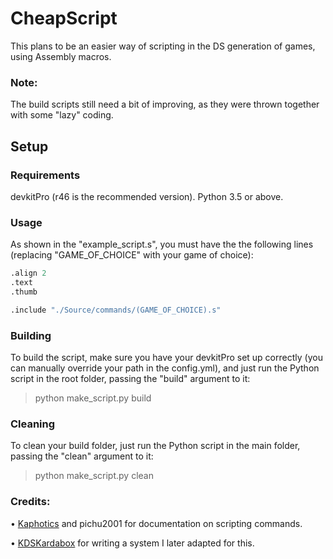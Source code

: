 # CheapScript
This plans to be an easier way of scripting in the DS generation of games, using Assembly macros.
### Note:
The build scripts still need a bit of improving, as they were thrown together with some "lazy" coding.

## Setup
### Requirements
devkitPro (r46 is the recommended version).
Python 3.5 or above.


### Usage
As shown in the "example_script.s", you must have the the following lines (replacing "GAME_OF_CHOICE" with your game of choice):
```R
.align 2
.text 
.thumb

.include "./Source/commands/(GAME_OF_CHOICE).s" 
```

### Building
To build the script, make sure you have your devkitPro set up correctly (you can manually override your path in the config.yml), and just run the Python script in the root folder, passing the "build" argument to it:
> python make_script.py build


### Cleaning
To clean your build folder, just run the Python script in the main folder, passing the "clean" argument to it:
> python make_script.py clean


### Credits:
• [Kaphotics](http://github.com/kwsch) and pichu2001 for documentation on scripting commands.

• [KDSKardabox](http://github.com/KDSKardabox) for writing a system I later adapted for this.
